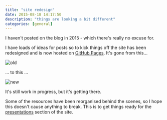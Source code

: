 ```yaml
---
title: "site redesign"
date: 2015-08-18 14:17:50
description: "things are looking a bit different"
categories: [general]
---
```


I haven't posted on the blog in 2015 - which there's really no excuse for.

I have loads of ideas for posts so to kick things off the site has been redesigned and is now hosted on [GitHub Pages][pages]. It's gone from this...

![old][old]

... to this ...

![new][new]

It's still work in progress, but it's getting there.

Some of the resources have been reorganised behind the scenes, so I hope this doesn't cause anything to break. This is to get things ready for the [presentations][presentations] section of the site.

[presentations]: /presentations
[pages]: https://pages.github.com/
[old]: {{site.postAssets}}/2015/0818-old.png
[new]: {{site.postAssets}}/2015/0818-new.png